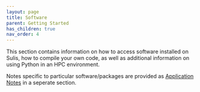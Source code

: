 ```yaml
---
layout: page
title: Software
parent: Getting Started
has_children: true
nav_order: 4
---
```


This section contains information on how to access software installed on Sulis, how to compile your own code, as well as additional information on using Python in an HPC environment.

Notes specific to particular software/packages are provided as [Application Notes](../appnotes/) in a seperate section.

